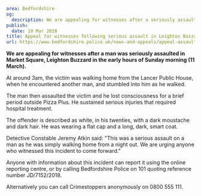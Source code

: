 ```yaml
area: Bedfordshire
og:
  description: We are appealing for witnesses after a seriously assault in Market Square, Leighton Buzzard on Sunday morning (11 March).
publish:
  date: 19 Mar 2018
title: Appeal for witnesses following serious assault in Leighton Buzzard
url: https://www.bedfordshire.police.uk/news-and-appeals/appeal-assault-leighton-mar2018
```

**We are appealing for witnesses after a man was seriously assaulted in Market Square, Leighton Buzzard in the early hours of Sunday morning (11 March).**

At around 3am, the victim was walking home from the Lancer Public House, when he encountered another man, and stumbled into him as he walked.

The man then assaulted the victim and he lost consciousness for a brief period outside Pizza Plus. He sustained serious injuries that required hospital treatment.

The offender is described as white, in his twenties, with a dark moustache and dark hair. He was wearing a flat cap and a long, dark, smart coat.

Detective Constable Jeremy Atkin said: "This was a serious assault on a man as he was simply walking home from a night out. We are urging anyone who witnessed this incident to come forward."

Anyone with information about this incident can report it using the online reporting centre, or by calling Bedfordshire Police on 101 quoting reference number JD/7152/2018.

Alternatively you can call Crimestoppers anonymously on 0800 555 111.
